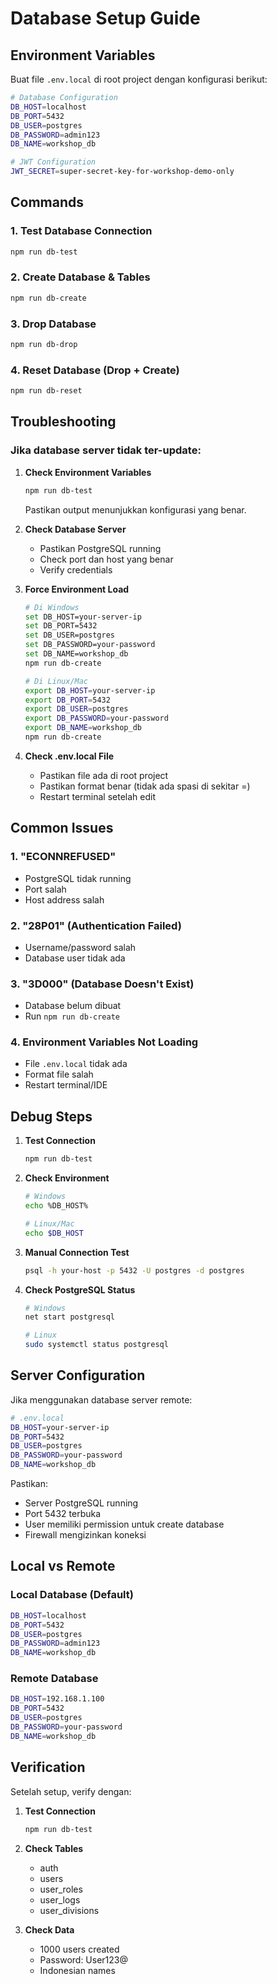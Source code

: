 # Database Setup Guide

## Environment Variables

Buat file `.env.local` di root project dengan konfigurasi berikut:

```bash
# Database Configuration
DB_HOST=localhost
DB_PORT=5432
DB_USER=postgres
DB_PASSWORD=admin123
DB_NAME=workshop_db

# JWT Configuration
JWT_SECRET=super-secret-key-for-workshop-demo-only
```

## Commands

### 1. Test Database Connection

```bash
npm run db-test
```

### 2. Create Database & Tables

```bash
npm run db-create
```

### 3. Drop Database

```bash
npm run db-drop
```

### 4. Reset Database (Drop + Create)

```bash
npm run db-reset
```

## Troubleshooting

### Jika database server tidak ter-update:

1. **Check Environment Variables**

   ```bash
   npm run db-test
   ```

   Pastikan output menunjukkan konfigurasi yang benar.

2. **Check Database Server**

   - Pastikan PostgreSQL running
   - Check port dan host yang benar
   - Verify credentials

3. **Force Environment Load**

   ```bash
   # Di Windows
   set DB_HOST=your-server-ip
   set DB_PORT=5432
   set DB_USER=postgres
   set DB_PASSWORD=your-password
   set DB_NAME=workshop_db
   npm run db-create

   # Di Linux/Mac
   export DB_HOST=your-server-ip
   export DB_PORT=5432
   export DB_USER=postgres
   export DB_PASSWORD=your-password
   export DB_NAME=workshop_db
   npm run db-create
   ```

4. **Check .env.local File**
   - Pastikan file ada di root project
   - Pastikan format benar (tidak ada spasi di sekitar =)
   - Restart terminal setelah edit

## Common Issues

### 1. "ECONNREFUSED"

- PostgreSQL tidak running
- Port salah
- Host address salah

### 2. "28P01" (Authentication Failed)

- Username/password salah
- Database user tidak ada

### 3. "3D000" (Database Doesn't Exist)

- Database belum dibuat
- Run `npm run db-create`

### 4. Environment Variables Not Loading

- File `.env.local` tidak ada
- Format file salah
- Restart terminal/IDE

## Debug Steps

1. **Test Connection**

   ```bash
   npm run db-test
   ```

2. **Check Environment**

   ```bash
   # Windows
   echo %DB_HOST%

   # Linux/Mac
   echo $DB_HOST
   ```

3. **Manual Connection Test**

   ```bash
   psql -h your-host -p 5432 -U postgres -d postgres
   ```

4. **Check PostgreSQL Status**

   ```bash
   # Windows
   net start postgresql

   # Linux
   sudo systemctl status postgresql
   ```

## Server Configuration

Jika menggunakan database server remote:

```bash
# .env.local
DB_HOST=your-server-ip
DB_PORT=5432
DB_USER=postgres
DB_PASSWORD=your-password
DB_NAME=workshop_db
```

Pastikan:

- Server PostgreSQL running
- Port 5432 terbuka
- User memiliki permission untuk create database
- Firewall mengizinkan koneksi

## Local vs Remote

### Local Database (Default)

```bash
DB_HOST=localhost
DB_PORT=5432
DB_USER=postgres
DB_PASSWORD=admin123
DB_NAME=workshop_db
```

### Remote Database

```bash
DB_HOST=192.168.1.100
DB_PORT=5432
DB_USER=postgres
DB_PASSWORD=your-password
DB_NAME=workshop_db
```

## Verification

Setelah setup, verify dengan:

1. **Test Connection**

   ```bash
   npm run db-test
   ```

2. **Check Tables**

   - auth
   - users
   - user_roles
   - user_logs
   - user_divisions

3. **Check Data**
   - 1000 users created
   - Password: User123@
   - Indonesian names
